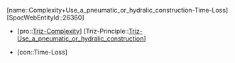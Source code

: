 ﻿---
type: TrizContradiction
aliases:
- Complexity+Use_a_pneumatic_or_hydralic_construction-Time-Loss
license: CC BY-SA 4.0
copyright: https://github.com/SpocWeb
IsDeleted: false
IsReadOnly: false
Confidential: public
tags: 
- Triz/Contradiction
---
[name::Complexity+Use_a_pneumatic_or_hydralic_construction-Time-Loss]
[SpocWebEntityId::26360]
+ [pro::[Triz-Complexity](tech/Triz/Parameter/Triz-Complexity.md)]
[Triz-Principle::[Triz-Use_a_pneumatic_or_hydralic_construction](tech/Triz/Principle/Triz-Use_a_pneumatic_or_hydralic_construction.md)]
- [con::Time-Loss]

